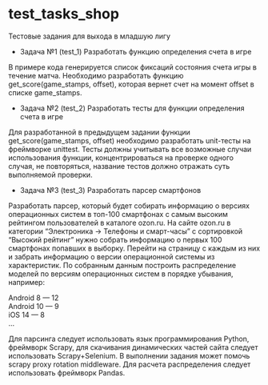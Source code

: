 # test_tasks_shop
Тестовые задания для выхода в младшую лигу

* Задача №1 (test_1) Разработать функцию определения счета в игре 

В примере кода генерируется список фиксаций состояния счета игры в течение матча.
Необходимо разработать функцию get_score(game_stamps, offset), которая вернет счет на момент offset в списке game_stamps.

* Задача №2 (test_2) Разработать тесты для функции определения счета в игре  

Для разработанной в предыдущем задании функции get_score(game_stamps, offset) необходимо разработать unit-тесты на фреймворке unittest.
Тесты должны учитывать все возможные случаи использования функции, концентрироваться на проверке одного случая, не повторяться, название тестов должно отражать суть выполняемой проверки.

* Задача №3 (test_3) Разработать парсер смартфонов

Разработать парсер, который будет собирать информацию о версиях операционных систем в топ-100 смартфонах с самым высоким рейтингом пользователей в каталоге ozon.ru.
На сайте ozon.ru в категории “Электроника -> Телефоны и смарт-часы” с сортировкой “Высокий рейтинг” нужно собрать информацию о первых 100 смартфонах попавших в выборку. Перейти на страницу с каждым из них и забрать информацию о версии операционной системы из характеристик. По собранным данным построить распределение моделей по версиям операционных систем в порядке убывания, например:

Android 8 — 12  
Android 10 — 9  
iOS 14 — 8  
…  

Для парсинга следует использовать язык программирования Python, фреймворк Scrapy, для скачивания динамических частей сайта следует использовать Scrapy+Selenium. В выполнении задания может помочь scrapy proxy rotation middleware.
Для расчета распределения следует использовать фреймворк Pandas. 
